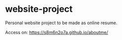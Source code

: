 # website-project
Personal website project to be made as online resume.

Access on:  https://s8m6n2o7a.github.io/aboutme/
